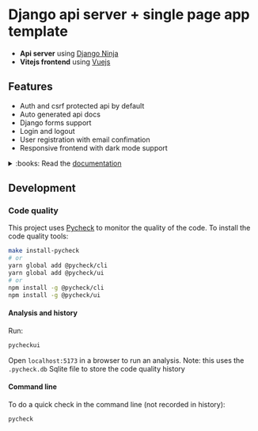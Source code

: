 # Django api server + single page app template

- **Api server** using [Django Ninja](https://github.com/vitalik/django-ninja)
- **Vitejs frontend** using [Vuejs](https://vuejs.org/)

## Features

- Auth and csrf protected api by default
- Auto generated api docs
- Django forms support
- Login and logout
- User registration with email confimation
- Responsive frontend with dark mode support

<details>
<summary>:books: Read the <a href="https://synw.github.io/django-spaninja">documentation</a></summary>

 - [Get started](https://synw.github.io/django-spaninja/get_started)
    - [Install and run](https://synw.github.io/django-spaninja/get_started/install_and_run)
    - [Write endpoints](https://synw.github.io/django-spaninja/get_started/write_endpoints)
    - [Build](https://synw.github.io/django-spaninja/get_started/build)
 - [Base app](https://synw.github.io/django-spaninja/base_app)
     - [Forms](https://synw.github.io/django-spaninja/base_app/forms)
        - [Usage](https://synw.github.io/django-spaninja/base_app/forms/usage)
     - [Schemas](https://synw.github.io/django-spaninja/base_app/schemas)
 - [Account app](https://synw.github.io/django-spaninja/account_app)
     - [Endpoints](https://synw.github.io/django-spaninja/account_app/endpoints)
     - [Schemas](https://synw.github.io/django-spaninja/account_app/schemas)
     - [Utilities](https://synw.github.io/django-spaninja/account_app/utilities)
         - [Email](https://synw.github.io/django-spaninja/account_app/utilities/email)
         - [Token](https://synw.github.io/django-spaninja/account_app/utilities/token)

</details>

<div align="center">
<img src="docsite/public/poneyninja.png" alt="" />
</div>

## Development 

### Code quality

This project uses [Pycheck](https://github.com/emencia/pycheck) to monitor the quality of the code. To install
the code quality tools:

```bash
make install-pycheck
# or
yarn global add @pycheck/cli
yarn global add @pycheck/ui
# or
npm install -g @pycheck/cli
npm install -g @pycheck/ui
```

#### Analysis and history

Run:

```bash
pycheckui
```

Open `localhost:5173` in a browser to run an analysis. Note: this uses the `.pycheck.db` Sqlite file
to store the code quality history

#### Command line

To do a quick check in the command line (not recorded in history):

```bash
pycheck
```

